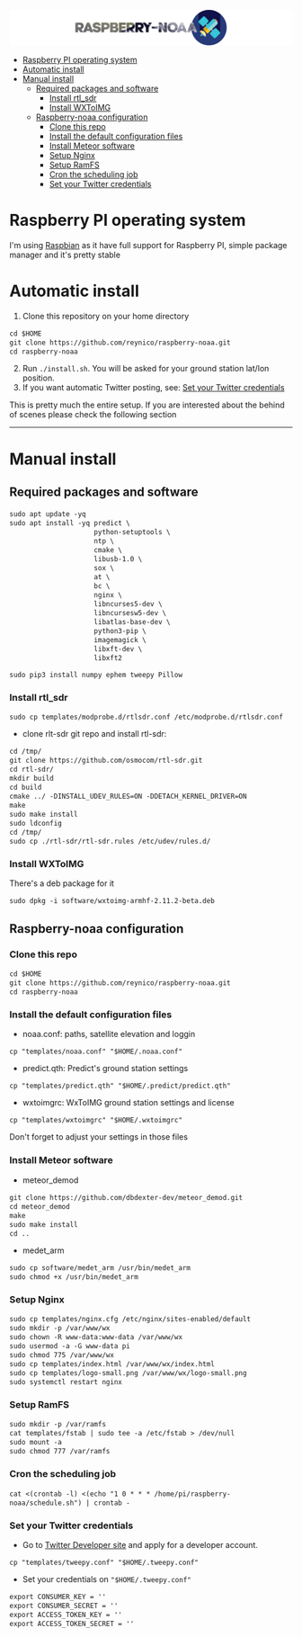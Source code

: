 ![Raspberry NOAA](header_1600.png)

- [Raspberry PI operating system](#raspberry-pi-operating-system)
- [Automatic install](#automatic-install)
- [Manual install](#manual-install)
  - [Required packages and software](#required-packages-and-software)
    - [Install rtl_sdr](#install-rtl_sdr)
    - [Install WXToIMG](#install-wxtoimg)
  - [Raspberry-noaa configuration](#raspberry-noaa-configuration)
    - [Clone this repo](#clone-this-repo)
    - [Install the default configuration files](#install-the-default-configuration-files)
    - [Install Meteor software](#install-meteor-software)
    - [Setup Nginx](#setup-nginx)
    - [Setup RamFS](#setup-ramfs)
    - [Cron the scheduling job](#cron-the-scheduling-job)
    - [Set your Twitter credentials](#set-your-twitter-credentials)

# Raspberry PI operating system
I'm using [Raspbian](https://www.raspberrypi.org/downloads/raspbian/) as it have full support for Raspberry PI, simple package manager and it's pretty stable

# Automatic install
1. Clone this repository on your home directory
```
cd $HOME
git clone https://github.com/reynico/raspberry-noaa.git
cd raspberry-noaa
```
2. Run `./install.sh`. You will be asked for your ground station lat/lon position.
3. If you want automatic Twitter posting, see: [Set your Twitter credentials](#set-your-twitter-credentials)


This is pretty much the entire setup. If you are interested about the behind of scenes please check the following section

---


# Manual install

## Required packages and software

```
sudo apt update -yq
sudo apt install -yq predict \
                     python-setuptools \
                     ntp \
                     cmake \
                     libusb-1.0 \
                     sox \
                     at \
                     bc \
                     nginx \
                     libncurses5-dev \
                     libncursesw5-dev \
                     libatlas-base-dev \
                     python3-pip \
                     imagemagick \
                     libxft-dev \
                     libxft2
``` 

```
sudo pip3 install numpy ephem tweepy Pillow
```

### Install rtl_sdr
```
sudo cp templates/modprobe.d/rtlsdr.conf /etc/modprobe.d/rtlsdr.conf
```

- clone rlt-sdr git repo and install rtl-sdr:
```
cd /tmp/
git clone https://github.com/osmocom/rtl-sdr.git
cd rtl-sdr/
mkdir build
cd build
cmake ../ -DINSTALL_UDEV_RULES=ON -DDETACH_KERNEL_DRIVER=ON
make
sudo make install
sudo ldconfig
cd /tmp/
sudo cp ./rtl-sdr/rtl-sdr.rules /etc/udev/rules.d/
```

### Install WXToIMG
There's a deb package for it
```
sudo dpkg -i software/wxtoimg-armhf-2.11.2-beta.deb
```

## Raspberry-noaa configuration
### Clone this repo
```
cd $HOME
git clone https://github.com/reynico/raspberry-noaa.git
cd raspberry-noaa
```

### Install the default configuration files
- noaa.conf: paths, satellite elevation and loggin 
```
cp "templates/noaa.conf" "$HOME/.noaa.conf"
```

- predict.qth: Predict's ground station settings
```
cp "templates/predict.qth" "$HOME/.predict/predict.qth"
```

- wxtoimgrc: WxToIMG ground station settings and license
```
cp "templates/wxtoimgrc" "$HOME/.wxtoimgrc"
```

Don't forget to adjust your settings in those files

### Install Meteor software
- meteor_demod
```
git clone https://github.com/dbdexter-dev/meteor_demod.git
cd meteor_demod
make
sudo make install
cd ..
```

- medet_arm
```
sudo cp software/medet_arm /usr/bin/medet_arm
sudo chmod +x /usr/bin/medet_arm
```

### Setup Nginx
```
sudo cp templates/nginx.cfg /etc/nginx/sites-enabled/default
sudo mkdir -p /var/www/wx
sudo chown -R www-data:www-data /var/www/wx
sudo usermod -a -G www-data pi
sudo chmod 775 /var/www/wx
sudo cp templates/index.html /var/www/wx/index.html
sudo cp templates/logo-small.png /var/www/wx/logo-small.png
sudo systemctl restart nginx
```

### Setup RamFS
```
sudo mkdir -p /var/ramfs
cat templates/fstab | sudo tee -a /etc/fstab > /dev/null
sudo mount -a
sudo chmod 777 /var/ramfs
```

### Cron the scheduling job
```
cat <(crontab -l) <(echo "1 0 * * * /home/pi/raspberry-noaa/schedule.sh") | crontab -
```

### Set your Twitter credentials
- Go to [Twitter Developer site](http://developer.twitter.com/) and apply for a developer account.
```
cp "templates/tweepy.conf" "$HOME/.tweepy.conf"
```
- Set your credentials on `"$HOME/.tweepy.conf"`
```
export CONSUMER_KEY = ''
export CONSUMER_SECRET = ''
export ACCESS_TOKEN_KEY = ''
export ACCESS_TOKEN_SECRET = ''
```
